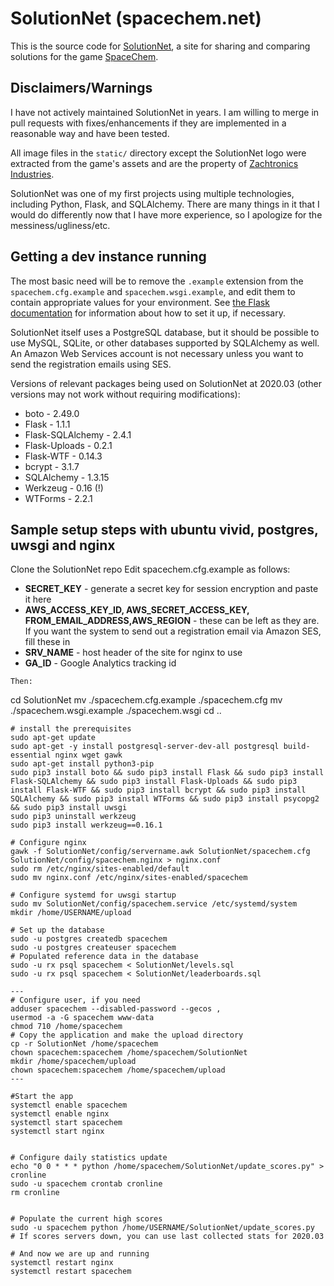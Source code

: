 # SolutionNet (spacechem.net)

This is the source code for [SolutionNet](http://spacechem.net), a site for sharing and comparing solutions for the game [SpaceChem](http://www.spacechemthegame.com).

## Disclaimers/Warnings

I have not actively maintained SolutionNet in years. I am willing to merge in pull requests with fixes/enhancements if they are implemented in a reasonable way and have been tested.

All image files in the `static/` directory except the SolutionNet logo were extracted from the game's assets and are the property of [Zachtronics Industries](http://www.zachtronics.com/).

SolutionNet was one of my first projects using multiple technologies, including Python, Flask, and SQLAlchemy. There are many things in it that I would do differently now that I have more experience, so I apologize for the messiness/ugliness/etc.

## Getting a dev instance running

The most basic need will be to remove the `.example` extension from the `spacechem.cfg.example` and `spacechem.wsgi.example`, and edit them to contain appropriate values for your environment. See [the Flask documentation](http://flask.pocoo.org/docs/) for information about how to set it up, if necessary.

SolutionNet itself uses a PostgreSQL database, but it should be possible to use MySQL, SQLite, or other databases supported by SQLAlchemy as well. An Amazon Web Services account is not necessary unless you want to send the registration emails using SES.

Versions of relevant packages being used on SolutionNet at 2020.03 (other versions may not work without requiring modifications):

* boto - 2.49.0 
* Flask - 1.1.1
* Flask-SQLAlchemy - 2.4.1
* Flask-Uploads - 0.2.1
* Flask-WTF - 0.14.3
* bcrypt - 3.1.7
* SQLAlchemy - 1.3.15
* Werkzeug - 0.16 (!)
* WTForms - 2.2.1

## Sample setup steps with ubuntu vivid, postgres, uwsgi and nginx
Clone the SolutionNet repo
Edit spacechem.cfg.example as follows: 

  - **SECRET_KEY** - generate a secret key for session encryption and paste it here
  - **AWS_ACCESS_KEY_ID, AWS_SECRET_ACCESS_KEY, FROM_EMAIL_ADDRESS,AWS_REGION** - these can be left as they are. If you want the system to send out a registration email via Amazon SES, fill these in
  - **SRV_NAME** - host header of the site for nginx to use
  - **GA_ID** - Google Analytics tracking id

```
Then:
```
cd SolutionNet
mv ./spacechem.cfg.example ./spacechem.cfg
mv ./spacechem.wsgi.example ./spacechem.wsgi
cd ..
```
# install the prerequisites
sudo apt-get update
sudo apt-get -y install postgresql-server-dev-all postgresql build-essential nginx wget gawk
sudo apt-get install python3-pip
sudo pip3 install boto && sudo pip3 install Flask && sudo pip3 install Flask-SQLAlchemy && sudo pip3 install Flask-Uploads && sudo pip3 install Flask-WTF && sudo pip3 install bcrypt && sudo pip3 install SQLAlchemy && sudo pip3 install WTForms && sudo pip3 install psycopg2 && sudo pip3 install uwsgi
sudo pip3 uninstall werkzeug
sudo pip3 install werkzeug==0.16.1

# Configure nginx
gawk -f SolutionNet/config/servername.awk SolutionNet/spacechem.cfg SolutionNet/config/spacechem.nginx > nginx.conf
sudo rm /etc/nginx/sites-enabled/default
sudo mv nginx.conf /etc/nginx/sites-enabled/spacechem

# Configure systemd for uwsgi startup
sudo mv SolutionNet/config/spacechem.service /etc/systemd/system
mkdir /home/USERNAME/upload

# Set up the database
sudo -u postgres createdb spacechem
sudo -u postgres createuser spacechem
# Populated reference data in the database
sudo -u rx psql spacechem < SolutionNet/levels.sql
sudo -u rx psql spacechem < SolutionNet/leaderboards.sql

---
# Configure user, if you need
adduser spacechem --disabled-password --gecos ,
usermod -a -G spacechem www-data
chmod 710 /home/spacechem
# Copy the application and make the upload directory
cp -r SolutionNet /home/spacechem
chown spacechem:spacechem /home/spacechem/SolutionNet
mkdir /home/spacechem/upload
chown spacechem:spacechem /home/spacechem/upload
---

#Start the app
systemctl enable spacechem
systemctl enable nginx
systemctl start spacechem
systemctl start nginx


# Configure daily statistics update
echo "0 0 * * * python /home/spacechem/SolutionNet/update_scores.py" > cronline
sudo -u spacechem crontab cronline
rm cronline


# Populate the current high scores
sudo -u spacechem python /home/USERNAME/SolutionNet/update_scores.py
# If scores servers down, you can use last collected stats for 2020.03 

# And now we are up and running
systemctl restart nginx
systemctl restart spacechem
```
